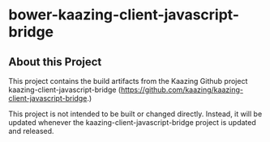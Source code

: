 # bower-kaazing-client-javascript-bridge

## About this Project

This project contains the build artifacts from the Kaazing Github project kaazing-client-javascript-bridge (https://github.com/kaazing/kaazing-client-javascript-bridge.) 

This project is not intended to be built or changed directly. Instead, it will be updated whenever the kaazing-client-javascript-bridge project is updated and released.
